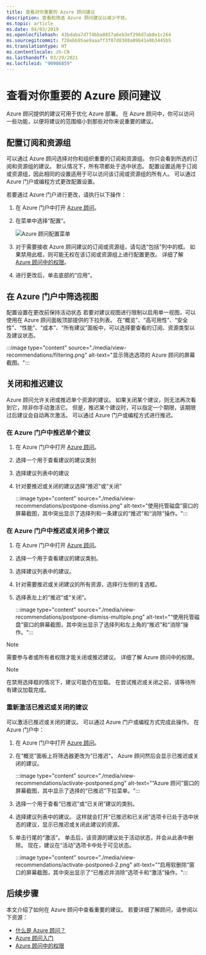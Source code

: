 ```yaml
---
title: 查看对你重要的 Azure 顾问建议
description: 查看和筛选 Azure 顾问建议以减少干扰。
ms.topic: article
ms.date: 04/03/2019
ms.openlocfilehash: 43bdaba7d774bba8857a6eb3ef296d7ab8e1c264
ms.sourcegitcommit: f28ebb95ae9aaaff3f87d8388a09b41e0b3445b5
ms.translationtype: HT
ms.contentlocale: zh-CN
ms.lasthandoff: 03/29/2021
ms.locfileid: "90986859"
---
```

# <a name="view-azure-advisor-recommendations-that-matter-to-you"></a>查看对你重要的 Azure 顾问建议

Azure 顾问提供的建议可用于优化 Azure 部署。 在 Azure 顾问中，你可以访问一些功能，以便将建议的范围缩小到那些对你来说重要的建议。

## <a name="configure-subscriptions-and-resource-groups"></a>配置订阅和资源组

可以通过 Azure 顾问选择对你和组织重要的订阅和资源组。 你只会看到所选的订阅和资源组的建议。 默认情况下，所有项都处于选中状态。 配置设置适用于订阅或资源组，因此相同的设置适用于可以访问该订阅或资源组的所有人。 可以通过 Azure 门户或编程方式更改配置设置。

若要通过 Azure 门户进行更改，请执行以下操作：

1. 在 Azure 门户中打开 [Azure 顾问](https://aka.ms/azureadvisordashboard)。

1. 在菜单中选择“配置”。

   ![Azure 顾问配置菜单](./media/view-recommendations/configuration.png)

1. 对于需要接收 Azure 顾问建议的订阅或资源组，请勾选“包括”列中的框。 如果禁用此框，则可能无权在该订阅或资源组上进行配置更改。 详细了解 [Azure 顾问中的权限](permissions.md)。

1. 进行更改后，单击底部的“应用”。

## <a name="filtering-your-view-in-the-azure-portal"></a>在 Azure 门户中筛选视图

配置设置在更改前保持活动状态 若要对建议视图进行限制以启用单一视图，可以使用在 Azure 顾问面板顶部提供的下拉列表。 在“概览”、“高可用性”、“安全性”、“性能”、“成本”、“所有建议”面板中，可以选择要查看的订阅、资源类型以及建议状态。

   :::image type="content" source="./media/view-recommendations/filtering.png" alt-text="显示筛选选项的 Azure 顾问的屏幕截图。":::

## <a name="dismissing-and-postponing-recommendations"></a>关闭和推迟建议

Azure 顾问允许关闭或推迟单个资源的建议。 如果关闭某个建议，则无法再次看到它，除非你手动激活它。 但是，推迟某个建议时，可以指定一个期限，该期限过后建议会自动再次激活。 可以通过 Azure 门户或编程方式进行推迟。

### <a name="postpone-a-single-recommendation-in-the-azure-portal"></a>在 Azure 门户中推迟单个建议 

1. 在 Azure 门户中打开 [Azure 顾问](https://aka.ms/azureadvisordashboard)。
1. 选择一个用于查看建议的建议类别
1. 选择建议列表中的建议
1. 针对要推迟或关闭的建议选择“推迟”或“关闭”

     :::image type="content" source="./media/view-recommendations/postpone-dismiss.png" alt-text="使用托管磁盘”窗口的屏幕截图，其中突出显示了选择列和一条建议的“推迟”和“消除”操作。":::

### <a name="postpone-or-dismiss-a-multiple-recommendations-in-the-azure-portal"></a>在 Azure 门户中推迟或关闭多个建议

1. 在 Azure 门户中打开 [Azure 顾问](https://aka.ms/azureadvisordashboard)。
1. 选择一个用于查看建议的建议类别。
1. 选择建议列表中的建议。
1. 针对需要推迟或关闭建议的所有资源，选择行左侧的复选框。
1. 选择表左上的“推迟”或“关闭”。 

     :::image type="content" source="./media/view-recommendations/postpone-dismiss-multiple.png" alt-text="“使用托管磁盘”窗口的屏幕截图，其中突出显示了选择列和左上角的“推迟”和“消除”操作。":::

> [!NOTE]
> 需要参与者或所有者权限才能关闭或推迟建议。 详细了解 Azure 顾问中的权限。

> [!NOTE]
> 在禁用选择框的情况下，建议可能仍在加载。 在尝试推迟或关闭之前，请等待所有建议加载完成。

### <a name="reactivate-a-postponed-or-dismissed-recommendation"></a>重新激活已推迟或关闭的建议

可以激活已推迟或关闭的建议。 可以通过 Azure 门户或编程方式完成此操作。 在 Azure 门户中：

1. 在 Azure 门户中打开 [Azure 顾问](https://aka.ms/azureadvisordashboard)。

1. 在“概览”面板上将筛选器更改为“已推迟”。 Azure 顾问然后会显示已推迟或关闭的建议。

    :::image type="content" source="./media/view-recommendations/activate-postponed.png" alt-text="“Azure 顾问”窗口的屏幕截图，其中显示了选择的“已推迟”下拉菜单。":::

1. 选择一个用于查看“已推迟”或“已关闭”建议的类别。 

1. 选择建议列表中的建议。 这样就会打开“已推迟和已关闭”选项卡已处于选中状态的建议，显示已推迟或关闭此建议的资源。

1. 单击行尾的“激活”。 单击后，该资源的建议处于活动状态，并会从此表中删除。 现在，建议在“活动”选项卡中处于可见状态。
 
     :::image type="content" source="./media/view-recommendations/activate-postponed-2.png" alt-text="“启用软删除”窗口的屏幕截图，其中突出显示了“已推迟并消除”选项卡和“激活”操作。":::

## <a name="next-steps"></a>后续步骤

本文介绍了如何在 Azure 顾问中查看重要的建议。 若要详细了解顾问，请参阅以下资源： 

- [什么是 Azure 顾问？](advisor-overview.md)
- [Azure 顾问入门](advisor-get-started.md)
- [Azure 顾问中的权限](permissions.md)



